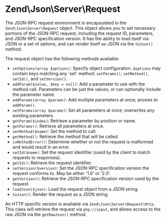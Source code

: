 # Zend\\Json\\Server\\Request

The JSON-RPC request environment is encapsulated in the
`Zend\Json\Server\Request` object. This object allows you to set necessary
portions of the JSON-RPC request, including the request ID, parameters, and
JSON-RPC specification version. It has the ability to load itself via JSON or
a set of options, and can render itself as JSON via the `toJson()` method.

The request object has the following methods available:

- `setOptions(array $options)`: Specify object configuration. `$options` may
  contain keys matching any 'set' method: `setParams()`, `setMethod()`,
  `setId()`, and `setVersion()`.
- `addParam($value, $key = null)`: Add a parameter to use with the method call.
  Parameters can be just the values, or can optionally include the parameter
  name.
- `addParams(array $params)`: Add multiple parameters at once; proxies to
  `addParam()`.
- `setParams(array $params)`: Set all parameters at once; overwrites any
  existing parameters.
- `getParam($index)`: Retrieve a parameter by position or name.
- `getParams()`: Retrieve all parameters at once.
- `setMethod($name)`: Set the method to call.
- `getMethod()`: Retrieve the method that will be called.
- `isMethodError()`: Determine whether or not the request is malformed and
  would result in an error.
- `setId($name)`: Set the request identifier (used by the client to match
  requests to responses).
- `getId()`: Retrieve the request identifier.
- `setVersion($version)`: Set the JSON-RPC specification version the request
  conforms to. May be either '1.0' or '2.0'.
- `getVersion()`: Retrieve the JSON-RPC specification version used by the
  request.
- `loadJson($json)`: Load the request object from a JSON string.
- `toJson()`: Render the request as a JSON string.

An HTTP specific version is available via `Zend\Json\Server\Request\Http`. This
class will retrieve the request via `php://input`, and allows access to the raw
JSON via the `getRawJson()` method.
